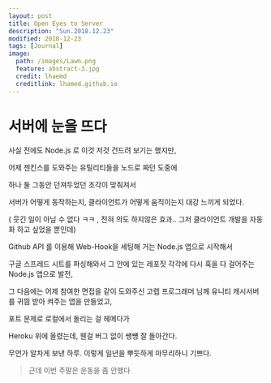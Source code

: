 ```yaml
---
layout: post
title: Open Eyes to Server
description: "Sun.2018.12.23"
modified: 2018-12-23
tags: [Journal]
image:
  path: /images/Lawn.png
  feature: abstract-3.jpg
  credit: lhaemd
  creditlink: lhamed.github.io
---
```


# 서버에 눈을 뜨다

사실 전에도 Node.js 로 이것 저것 건드려 보기는 했지만, 

어제 젠킨스를 도와주는 유틸리티들을 노드로 짜던 도중에 

하나 둘 그동안 던져두었던 조각이 맞춰져서 

서버가 어떻게 동작하는지, 클라이언트가 어떻게 움직이는지 대강 느끼게 되었다.

( 웃긴 일이 아닐 수 없다 ㅋㅋ , 전혀 의도 하지않은 효과.. 그저 클라이언트 개발을 자동화 하고 싶었을 뿐인데)

Github API 를 이용해 Web-Hook을 세팅해 거는 Node.js 앱으로 시작해서   

구글 스프레드 시트를 파싱해와서 그 안에 있는 레포짓 각각에 다시 훅을 다 걸어주는 Node.js 앱으로 발전,

그 다음에는 어제 참여한 면접을 같이 도와주신 고렙 프로그래머 님께 유니티 캐시서버를 귀띔 받아 켜주는 앱을 만들었고, 

포트 문제로 로컬에서 돌리는 걸 헤메다가 

Heroku 위에 올렸는데, 웬걸 버그 없이 쌩썡 잘 돌아간다. 

무언가 알차게 보낸 하루. 이렇게 일년을 뿌듯하게 마무리하니 기쁘다. 

> 근데 이번 주말은 운동을 좀 안했다 


